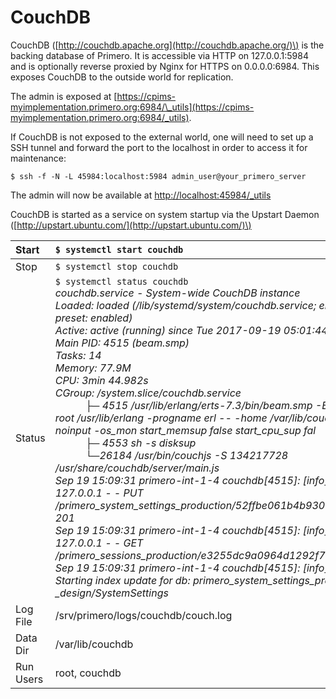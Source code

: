# CouchDB

CouchDB \([http://couchdb.apache.org](http://couchdb.apache.org/)\) is the backing database of Primero. It is accessible via HTTP on 127.0.0.1:5984 and is optionally reverse proxied by Nginx for HTTPS on 0.0.0.0:6984. This exposes CouchDB to the outside world for replication.

The admin is exposed at [https://cpims-myimplementation.primero.org:6984/\_utils](https://cpims-myimplementation.primero.org:6984/_utils).

If CouchDB is not exposed to the external world, one will need to set up a SSH tunnel and forward the port to the localhost in order to access it for maintenance:

`$ ssh -f -N -L 45984:localhost:5984 admin_user@your_primero_server`

The admin will now be available at [http://localhost:45984/\_utils](http://localhost:45984/_utils)

CouchDB is started as a service on system startup via the Upstart Daemon \([http://upstart.ubuntu.com/](http://upstart.ubuntu.com/)\)

| Start | `$ systemctl start couchdb` |
| :--- | :--- |
| Stop | `$ systemctl stop couchdb` |
| Status | `$ systemctl status couchdb`<br>*couchdb.service - System-wide CouchDB instance*<br>*Loaded: loaded (/lib/systemd/system/couchdb.service; enabled; vendor preset: enabled)*<br>*Active: active (running) since Tue 2017-09-19 05:01:44 UTC; 10h ago*<br>*Main PID: 4515 (beam.smp)*<br>*Tasks: 14*<br>*Memory: 77.9M*<br>*CPU: 3min 44.982s*<br>*CGroup: /system.slice/couchdb.service*<br>*&emsp;&emsp;&emsp;├─ 4515 /usr/lib/erlang/erts-7.3/bin/beam.smp -Bd -K true -A 4 -- -root /usr/lib/erlang -progname erl -- -home /var/lib/couchdb -- -noshell -noinput -os_mon start_memsup false start_cpu_sup fal*<br>*&emsp;&emsp;&emsp;├─ 4553 sh -s disksup*<br>*&emsp;&emsp;&emsp;└─26184 /usr/bin/couchjs -S 134217728 /usr/share/couchdb/server/main.js*<br>*Sep 19 15:09:31 primero-int-1-4 couchdb[4515]: [info] [<0.5509.1>] 127.0.0.1 - - PUT /primero_system_settings_production/52ffbe061b4b930ce941ff9a8f9b526c 201*<br>*Sep 19 15:09:31 primero-int-1-4 couchdb[4515]: [info] [<0.5510.1>] 127.0.0.1 - - GET /primero_sessions_production/e3255dc9a0964d1292f75e51113e0f87 200*<br>*Sep 19 15:09:31 primero-int-1-4 couchdb[4515]: [info] [<0.32009.0>] Starting index update for db: primero_system_settings_production idx: _design/SystemSettings* |
| Log File | /srv/primero/logs/couchdb/couch.log |
| Data Dir | /var/lib/couchdb |
| Run Users | root, couchdb |

# 



